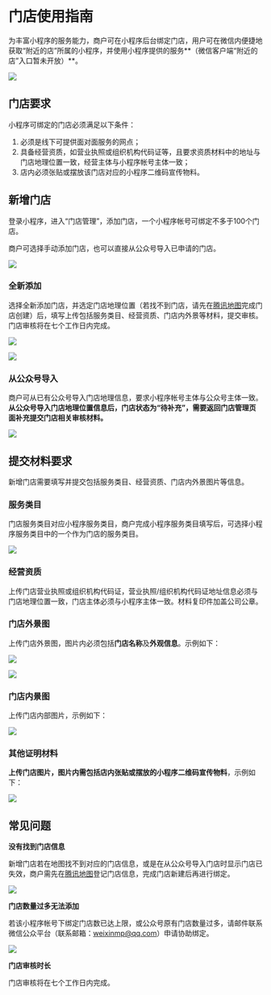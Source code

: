 # 门店使用指南

为丰富小程序的服务能力，商户可在小程序后台绑定门店，用户可在微信内便捷地获取“附近的店”所属的小程序，并使用小程序提供的服务**（微信客户端“附近的店”入口暂未开放）**。

![](./image/s15.jpg)



## 门店要求

小程序可绑定的门店必须满足以下条件：

1. 必须是线下可提供面对面服务的网点；
2. 具备经营资质，如营业执照或组织机构代码证等，且要求资质材料中的地址与门店地理位置一致，经营主体与小程序帐号主体一致；
3. 店内必须张贴或摆放该门店对应的小程序二维码宣传物料。

## 新增门店

登录小程序，进入“门店管理”，添加门店，一个小程序帐号可绑定不多于100个门店。

商户可选择手动添加门店，也可以直接从公众号导入已申请的门店。

![](./image/s1.png)



### 全新添加

选择全新添加门店，并选定门店地理位置（若找不到门店，请先在[腾讯地图](http://ugc.map.qq.com/AppBox/Landlord/login.html)完成门店创建）后，填写上传包括服务类目、经营资质、门店内外景等材料，提交审核。门店审核将在七个工作日内完成。

![](./image/s2.png)

![](./image/s5.png)



### 从公众号导入

商户可从已有公众号导入门店地理信息，要求小程序帐号主体与公众号主体一致。**从公众号导入门店地理位置信息后，门店状态为“待补充”，需要返回门店管理页面补充提交门店相关审核材料。**

![](./image/s4.png)



## 提交材料要求

新增门店需要填写并提交包括服务类目、经营资质、门店内外景图片等信息。

### 服务类目

门店服务类目对应小程序服务类目，商户完成小程序服务类目填写后，可选择小程序服务类目中的一个作为门店的服务类目。

![](./image/s12.png)

### 经营资质

上传门店营业执照或组织机构代码证，营业执照/组织机构代码证地址信息必须与门店地理位置一致，门店主体必须与小程序主体一致。材料复印件加盖公司公章。

### 门店外景图

上传门店外景图，图片内必须包括**门店名称**及**外观信息**。示例如下：

![](./image/s6.jpg)

![](./image/s7.jpg)



### 门店内景图

上传门店内部图片，示例如下：

![](./image/s8.jpg)



### 其他证明材料

**上传门店图片，图片内需包括店内张贴或摆放的小程序二维码宣传物料**，示例如下：

![](./image/s9.jpg)



## 常见问题

**没有找到门店信息**

新增门店若在地图找不到对应的门店信息，或是在从公众号导入门店时显示门店已失效，商户需先在[腾讯地图](http://ugc.map.qq.com/AppBox/Landlord/login.html)登记门店信息，完成门店新建后再进行绑定。

![](./image/s3.png)



**门店数量过多无法添加**

若该小程序帐号下绑定门店数已达上限，或公众号原有门店数量过多，请邮件联系微信公众平台（联系邮箱：weixinmp@qq.com）申请协助绑定。

![](./image/s14.png)



**门店审核时长**

门店审核将在七个工作日内完成。






